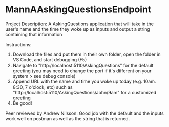 # MannAAskingQuestionsEndpoint

Project Description:
A AskingQuestions application that will take in the user's name and the time they woke up as inputs and output a string containing that information

Instructions:
1. Download the files and put them in their own folder, open the folder in VS Code, and start debugging (F5)
2. Navigate to "http://localhost:5110/AskingQuestions" for the default greeting (you may need to change the port if it's different on your system > see debug console)
3. Append URL with the name and time you woke up today (e.g. 10am. 8:30, 7 o'clock, etc) such as "http://localhost:5110/AskingQuestions/John/9am" for a customized greeting
4. Be good!

Peer reviewed by Andrew Nilsson: Good job with the default and the inputs work well on postman as well as the string that is returned.